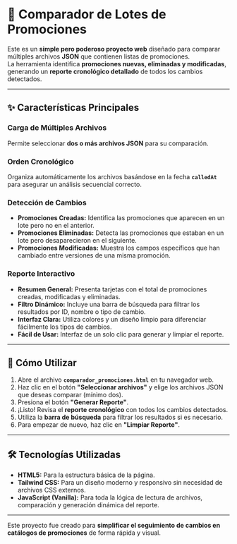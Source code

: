 # 🧩 Comparador de Lotes de Promociones

Este es un **simple pero poderoso proyecto web** diseñado para comparar múltiples archivos **JSON** que contienen listas de promociones.  
La herramienta identifica **promociones nuevas, eliminadas y modificadas**, generando un **reporte cronológico detallado** de todos los cambios detectados.

---

## ✨ Características Principales

### Carga de Múltiples Archivos  
Permite seleccionar **dos o más archivos JSON** para su comparación.

### Orden Cronológico  
Organiza automáticamente los archivos basándose en la fecha **`calledAt`** para asegurar un análisis secuencial correcto.

### Detección de Cambios  
- **Promociones Creadas:** Identifica las promociones que aparecen en un lote pero no en el anterior.  
- **Promociones Eliminadas:** Detecta las promociones que estaban en un lote pero desaparecieron en el siguiente.  
- **Promociones Modificadas:** Muestra los campos específicos que han cambiado entre versiones de una misma promoción.

### Reporte Interactivo  
- **Resumen General:** Presenta tarjetas con el total de promociones creadas, modificadas y eliminadas.  
- **Filtro Dinámico:** Incluye una barra de búsqueda para filtrar los resultados por ID, nombre o tipo de cambio.  
- **Interfaz Clara:** Utiliza colores y un diseño limpio para diferenciar fácilmente los tipos de cambios.  
- **Fácil de Usar:** Interfaz de un solo clic para generar y limpiar el reporte.

---

## 🚀 Cómo Utilizar

1. Abre el archivo **`comparador_promociones.html`** en tu navegador web.  
2. Haz clic en el botón **"Seleccionar archivos"** y elige los archivos JSON que deseas comparar (mínimo dos).  
3. Presiona el botón **"Generar Reporte"**.  
4. ¡Listo! Revisa el **reporte cronológico** con todos los cambios detectados.  
5. Utiliza la **barra de búsqueda** para filtrar los resultados si es necesario.  
6. Para empezar de nuevo, haz clic en **"Limpiar Reporte"**.

---

## 🛠️ Tecnologías Utilizadas

- **HTML5:** Para la estructura básica de la página.  
- **Tailwind CSS:** Para un diseño moderno y responsivo sin necesidad de archivos CSS externos.  
- **JavaScript (Vanilla):** Para toda la lógica de lectura de archivos, comparación y generación dinámica del reporte.

---

Este proyecto fue creado para **simplificar el seguimiento de cambios en catálogos de promociones** de forma rápida y visual.
